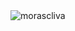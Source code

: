 


<div align="center">
    <div style="display: flex;">
<!--         <img src="https://github-readme-stats.vercel.app/api/top-langs?username=morascliva&show_icons=true&locale=en&layout=compact&theme=dark"  style="margin-right: 10px;" /> -->
   <img src="https://github-readme-streak-stats.herokuapp.com/?user=morascliva&theme=dark" alt="morascliva" />  
    </div>
</div>





<p align="left">
</p>


